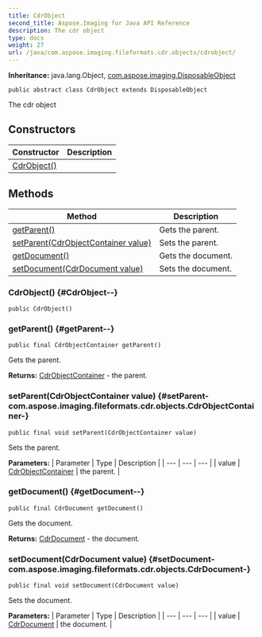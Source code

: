 ```yaml
---
title: CdrObject
second_title: Aspose.Imaging for Java API Reference
description: The cdr object
type: docs
weight: 27
url: /java/com.aspose.imaging.fileformats.cdr.objects/cdrobject/
---
```

**Inheritance:**
java.lang.Object, [com.aspose.imaging.DisposableObject](../../com.aspose.imaging/disposableobject)
```
public abstract class CdrObject extends DisposableObject
```

The cdr object
## Constructors

| Constructor | Description |
| --- | --- |
| [CdrObject()](#CdrObject--) |  |
## Methods

| Method | Description |
| --- | --- |
| [getParent()](#getParent--) | Gets the parent. |
| [setParent(CdrObjectContainer value)](#setParent-com.aspose.imaging.fileformats.cdr.objects.CdrObjectContainer-) | Sets the parent. |
| [getDocument()](#getDocument--) | Gets the document. |
| [setDocument(CdrDocument value)](#setDocument-com.aspose.imaging.fileformats.cdr.objects.CdrDocument-) | Sets the document. |
### CdrObject() {#CdrObject--}
```
public CdrObject()
```


### getParent() {#getParent--}
```
public final CdrObjectContainer getParent()
```


Gets the parent.

**Returns:**
[CdrObjectContainer](../../com.aspose.imaging.fileformats.cdr.objects/cdrobjectcontainer) - the parent.
### setParent(CdrObjectContainer value) {#setParent-com.aspose.imaging.fileformats.cdr.objects.CdrObjectContainer-}
```
public final void setParent(CdrObjectContainer value)
```


Sets the parent.

**Parameters:**
| Parameter | Type | Description |
| --- | --- | --- |
| value | [CdrObjectContainer](../../com.aspose.imaging.fileformats.cdr.objects/cdrobjectcontainer) | the parent. |

### getDocument() {#getDocument--}
```
public final CdrDocument getDocument()
```


Gets the document.

**Returns:**
[CdrDocument](../../com.aspose.imaging.fileformats.cdr.objects/cdrdocument) - the document.
### setDocument(CdrDocument value) {#setDocument-com.aspose.imaging.fileformats.cdr.objects.CdrDocument-}
```
public final void setDocument(CdrDocument value)
```


Sets the document.

**Parameters:**
| Parameter | Type | Description |
| --- | --- | --- |
| value | [CdrDocument](../../com.aspose.imaging.fileformats.cdr.objects/cdrdocument) | the document. |

